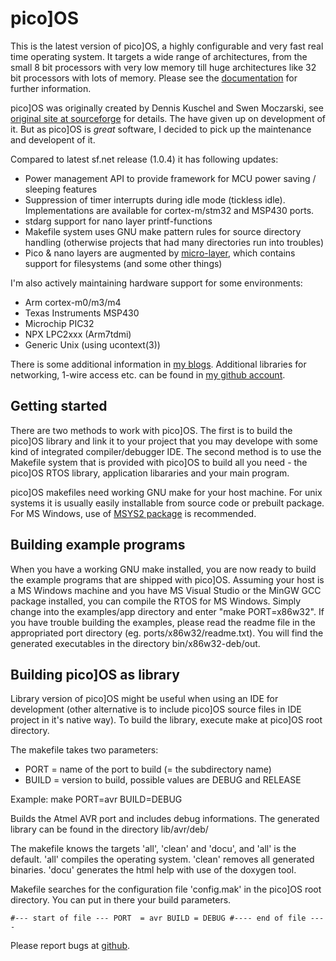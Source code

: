 pico]OS
=======

This is the latest version of pico]OS, a highly configurable and very
fast real time operating system. It targets a wide range of
architectures, from the  small 8 bit processors with very low memory
till huge architectures like 32 bit processors with lots of memory.
Please see the [documentation][3] for further information.

pico]OS was originally created by Dennis Kuschel and Swen Moczarski,
see [original site at sourceforge][1] for details. The have
given up on development of it. But as pico]OS is _great_ software,
I decided to pick up the maintenance and developent of it.

Compared to latest sf.net release (1.0.4) it has following updates:

- Power management API to provide framework for 
  MCU power saving / sleeping features
- Suppression of timer interrupts during idle mode (tickless idle). 
  Implementations are available for cortex-m/stm32 and MSP430 ports.
- stdarg support for nano layer printf-functions
- Makefile system uses GNU make pattern rules for source directory handling 
  (otherwise projects that had many directories run into troubles)
- Pico & nano layers are augmented by [micro-layer][4], which contains 
  support for filesystems (and some other things)

I'm also actively maintaining hardware support for some environments:

- Arm cortex-m0/m3/m4
- Texas Instruments MSP430
- Microchip PIC32
- NPX LPC2xxx (Arm7tdmi)
- Generic Unix (using ucontext(3))

There is some additional information in [my blogs][2]. Additional libraries for
networking, 1-wire access etc. can be found in [my github account][5].

Getting started
---------------

There are two methods to work with pico]OS. The first is to build the pico]OS
library and link it to your project that you may develope with some kind of
integrated compiler/debugger IDE. The second method is to use the Makefile
system that is provided with pico]OS to build all you need - the pico]OS RTOS
library, application libararies and your main program.

pico]OS makefiles need working GNU make for your host machine. For unix
systems it is usually easily installable from source code or prebuilt package.
For MS Windows, use of [MSYS2 package][6] is recommended.

Building example programs
-------------------------

When you have a working GNU make installed, you are now ready to build the
example programs that are shipped with pico]OS. Assuming your host is a
MS Windows machine and you have  MS Visual Studio or the MinGW GCC package
installed, you can compile the RTOS for MS Windows. Simply change into
the examples/app directory and enter "make PORT=x86w32". If you have trouble
building the examples, please read the readme file in the appropriated
port directory (eg. ports/x86w32/readme.txt). You will find the  generated
executables in the directory bin/x86w32-deb/out.

Building pico]OS as library
---------------------------

Library version of pico]OS might be useful when using
an IDE for development (other alternative is to include pico]OS
source files in IDE project in it's native way). To build the library,
execute make at pico]OS root directory.

The makefile takes two parameters:
 - PORT  = name of the port to build (= the subdirectory name)
 - BUILD = version to build, possible values are DEBUG and RELEASE

Example: make PORT=avr BUILD=DEBUG

Builds the Atmel AVR port and includes debug informations.
The generated library can be found in the directory lib/avr/deb/

The makefile knows the targets 'all', 'clean' and 'docu', and
'all' is the default.  'all' compiles the operating system.
'clean' removes all generated binaries. 'docu' generates the
html help with use of the doxygen tool.

Makefile searches for the configuration file 'config.mak' in
the pico]OS root directory. You can put in there your build parameters.

`#--- start of file ---
 PORT  = avr
 BUILD = DEBUG
 #---- end of file ----`

Please report bugs at [github][7].

[1]: http://picoos.sf.net
[2]: http://stonepile.fi/tags/picoos
[3]: http://arizuu.github.io/picoos
[4]: http://github.com/AriZuu/picoos-micro
[5]: http://github.com/AriZuu
[6]: https://sourceforge.net/projects/msys2/
[7]: http://github.com/AriZuu/picoos

